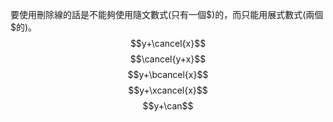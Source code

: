 要使用刪除線的話是不能夠使用隨文數式(只有一個\$)的，而只能用展式數式(兩個\$的)。
$$y+\cancel{x}$$
$$\cancel{y+x}$$
$$y+\bcancel{x}$$
$$y+\xcancel{x}$$
$$y+\can$$
$$$$
